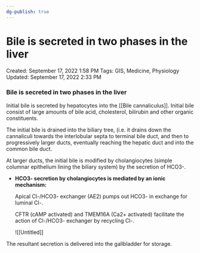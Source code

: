 ```yaml
---
dg-publish: true
---
```


# Bile is secreted in two phases in the liver

Created: September 17, 2022 1:58 PM
Tags: GIS, Medicine, Physiology
Updated: September 17, 2022 2:33 PM

### Bile is secreted in two phases in the liver

Initial bile is secreted by hepatocytes into the [[Bile cannaliculus]]. Initial bile consist of large amounts of bile acid, cholesterol, bilirubin and other organic constituents. 

The initial bile is drained into the biliary tree, (i.e. it drains down the cannaliculi towards the interlobular septa to terminal bile duct, and then to progressively larger ducts, eventually reaching the hepatic duct and into the common bile duct. 

At larger ducts, the initial bile is modified by cholangiocytes (simple columnar epithelium lining the biliary system) by the secretion of HCO3-. 

- **HCO3- secretion by cholangiocytes is mediated by an ionic mechanism:**
    
    Apical Cl-/HCO3- exchanger (AE2) pumps out HCO3- in exchange for luminal Cl-.
    
    CFTR (cAMP activated) and TMEM16A (Ca2+ activated) facilitate the action of Cl-/HCO3- exchanger by recycling Cl-.
    
    ![[Untitled]]
    

The resultant secretion is delivered into the gallbladder for storage.